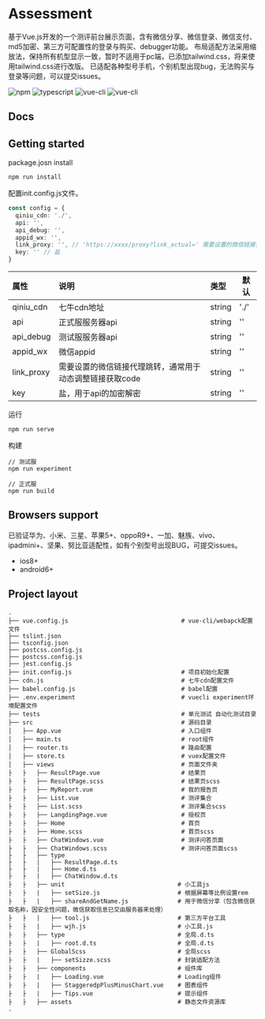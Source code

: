 # Assessment
基于Vue.js开发的一个测评前台展示页面，含有微信分享、微信登录、微信支付、md5加密、第三方可配置性的登录与购买、debugger功能。
布局适配方法采用缩放法，保持所有机型显示一致，暂时不适用于pc端，已添加tailwind.css，将来使用tailwind.css进行改版。
已适配各种型号手机，个别机型出现bug，无法购买与登录等问题，可以提交issues。

![npm](https://img.shields.io/badge/npm-v6.13.1-blue)
![typescript](https://img.shields.io/badge/typescript-v3.4.3-blue)
![vue-cli](https://img.shields.io/badge/vue--cli-v3.11.0-blue)
![vue-cli](https://img.shields.io/badge/node-v10.0.0-blue)

## Docs

## Getting started
package.josn install
```dtd
npm run install
```

配置init.config.js文件。
```typescript
const config = {
  qiniu_cdn: './',
  api: '',
  api_debug: '',
  appid_wx: '',
  link_proxy: '', // 'https://xxxx/proxy?link_actual=' 需要设置的微信链接代理
  key: '' // 盐
}
```

|属性|说明|类型|默认|
|:----    |:-------    |:--- |---|
|qiniu_cdn    |七牛cdn地址    |string |'./'|
|api    |正式服服务器api     |string |''|
|api_debug    |测试服服务器api     |string |''|
|appid_wx    |微信appid    |string |''|
|link_proxy    |需要设置的微信链接代理跳转，通常用于动态调整链接获取code    |string |''|
|key    |盐，用于api的加密解密    |string |''|


运行
```dtd
npm run serve
```

构建
```
// 测试服
npm run experiment

// 正式服
npm run build
```

## Browsers support
已验证华为、小米、三星、苹果5+、oppoR9+、一加、魅族、vivo、ipadmini+、坚果、努比亚适配性，如有个别型号出现BUG，可提交issues。

- ios8+
- android6+

## Project layout

```
.
├── vue.config.js                                # vue-cli/webapck配置文件
├── tslint.json                                      
├── tsconfig.json      
├── postcss.config.js 
├── postcss.config.js 
├── jest.config.js
├── init.config.js                               # 项目初始化配置
├── cdn.js                                       # 七牛cdn配置文件
├── babel.config.js                              # babel配置
├── .env.experiment                              # vuecli experiment环境配置文件
├── tests                                        # 单元测试 自动化测试目录
├── src                                          # 源码目录
│   ├── App.vue                                  # 入口组件
│   ├── main.ts                                  # root组件
│   ├── router.ts                                # 路由配置
│   ├── store.ts                                 # vuex配置文件
│   ├── views                                    # 页面文件夹
├   ├   ├── ResultPage.vue                       # 结果页
├   ├   ├── ResultPage.scss                      # 结果页scss
├   ├   ├── MyReport.vue                         # 我的报告页
├   ├   ├── List.vue                             # 测评集合
├   ├   ├── List.scss                            # 测评集合scss
├   ├   ├── LangdingPage.vue                     # 授权页
├   ├   ├── Home                                 # 首页
├   ├   ├── Home.scss                            # 首页scss
├   ├   ├── ChatWindows.vue                      # 测评问答页面
├   ├   ├── ChatWindows.scss                     # 测评问答页面scss
├   ├   ├── type
├   ├   |   ├── ResultPage.d.ts
├   ├   |   ├── Home.d.ts
├   ├   |   ├── ChatWindow.d.ts
├   ├   ├── unit                                # 小工具js
├   ├   |   ├── setSize.js                      # 根据屏幕等比例设置rem
├   ├   |   ├── shareAndGetName.js              # 用于微信分享（包含微信获取名称，因安全性问题，微信获取信息已交由服务器来处理）
├   ├   |   ├── tool.js                         # 第三方平台工具
├   ├   |   ├── wjh.js                          # 小工具.js
├   ├   ├── type                                # 全局.d.ts
├   ├   |   ├── root.d.ts                       # 全局.d.ts
├   ├   ├── GlobalScss                          # 全局scss
├   ├   |   ├── setSizze.scss                   # 封装适配方法
├   ├   ├── components                          # 组件库
├   ├   |   ├── Loading.vue                     # Loading组件
├   ├   |   ├── StaggeredpPlusMinusChart.vue    # 图表组件
├   ├   |   ├── Tips.vue                        # 提示组件
├   ├   ├── assets                              # 静态文件资源库
.
